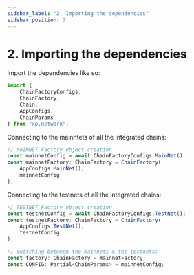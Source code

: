 ```yaml
---
sidebar_label: "2. Importing the dependencies"
sidebar_position: 3
---
```


# 2. Importing the dependencies

Import the dependencies like so:<br/>

```javascript
import {
    ChainFactoryConfigs,
    ChainFactory,
    Chain,
    AppConfigs,
    ChainParams
} from "xp.network";
```
Connecting to the mainntets of all the integrated chains:
```javascript
// MAINNET Factory object creation
const mainnetConfig = await ChainFactoryConfigs.MainNet()
const mainnetFactory: ChainFactory = ChainFactory(
    AppConfigs.MainNet(),
    mainnetConfig
);
```

Connecting to the testnets of all the integrated chains:
```javascript
// TESTNET Factory object creation
const testnetConfig = await ChainFactoryConfigs.TestNet();
const testnetFactory: ChainFactory = ChainFactory(
    AppConfigs.TestNet(),
    testnetConfig
);

// Switching between the mainnets & the testnets:
const factory: ChainFactory = mainnetFactory;
const CONFIG: Partial<ChainParams> = mainnetConfig;
```